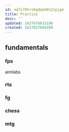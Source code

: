 ```yaml
---
id: oq7s76hrv6qdqeh0s2zpjge
title: Practice
desc: ''
updated: 1637076815198
created: 1637027660109
---
```



## fundamentals
### fps
aimlabs
### rts
### fg
### chess
### mtg
